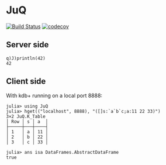 # JuQ
[![Build Status](https://travis-ci.org/abalkin/JuQ.jl.svg?branch=master)](https://travis-ci.org/abalkin/JuQ.jl)
[![codecov](https://codecov.io/gh/abalkin/JuQ.jl/branch/master/graph/badge.svg)](https://codecov.io/gh/abalkin/JuQ.jl)

## Server side

```
q)J)println(42)
42
```

## Client side

With kdb+ running on a local port 8888:

```
julia> using JuQ
julia> hget(("localhost", 8888), "([]s:`a`b`c;a:11 22 33)")
3×2 JuQ.K_Table
│ Row │ s │ a  │
├─────┼───┼────┤
│ 1   │ a │ 11 │
│ 2   │ b │ 22 │
│ 3   │ c │ 33 │

julia> ans isa DataFrames.AbstractDataFrame
true
```

